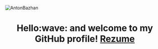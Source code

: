 <p align="left"><img src="https://komarev.com/ghpvc/?username=AntonBazhan&label=PROFILE+VIEWS" alt="AntonBazhan" /></p>
<h1 align="center">Hello:wave: and welcome to my GitHub profile!
<a href="https://github.com/AntonBazhan/AntonBazhan/blob/master/Junior%20Frontend%20Developer%20AntonBazhan.pdf">Rezume</a></h1>
